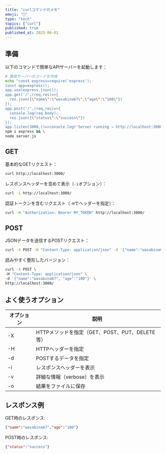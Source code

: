 ```yaml
---
title: "curlコマンドのメモ"
emoji: "🥸"
type: "tech"
topics: ["curl"]
published: true
published_at: 2025-06-01
---
```


## 準備

以下のコマンドで簡単なAPIサーバーを起動します：

```bash
# 簡易サーバーのコードを作成
echo "const express=require('express');
const app=express();
app.use(express.json());
app.get('/',(req,res)=>{
  res.json({\"name\":\"wasabina67\",\"age\":\"100\"})
});
app.post('/',(req,res)=>{
  console.log(req.body);
  res.json({\"status\":\"success\"})
});
app.listen(3000,()=>console.log('Server running → http://localhost:3000'));" > server.js && \
npm i express && \
node server.js
```

## GET

基本的なGETリクエスト：
```bash
curl http://localhost:3000/
```

レスポンスヘッダーを含めて表示（`-i`オプション）：
```bash
curl -i http://localhost:3000/
```

認証トークンを含むリクエスト（`-H`でヘッダーを指定）：
```bash
curl -H "Authorization: Bearer MY_TOKEN" http://localhost:3000/
```

## POST

JSONデータを送信するPOSTリクエスト：
```bash
curl -X POST -H "Content-Type: application/json" -d '{"name":"wasabina67", "age":"100"}' http://localhost:3000/
```

読みやすく整形したバージョン：
```bash
curl -X POST \
-H "Content-Type: application/json" \
-d '{"name":"wasabina67", "age":"100"}' \
http://localhost:3000/
```

## よく使うオプション

| オプション | 説明 |
|----------|------|
| -X | HTTPメソッドを指定（GET、POST、PUT、DELETE等） |
| -H | HTTPヘッダーを指定 |
| -d | POSTするデータを指定 |
| -i | レスポンスヘッダーを表示 |
| -v | 詳細な情報（verbose）を表示 |
| -o | 結果をファイルに保存 |

## レスポンス例

GET時のレスポンス:
```json
{"name":"wasabina67","age":"100"}
```

POST時のレスポンス:
```json
{"status":"success"}
```
